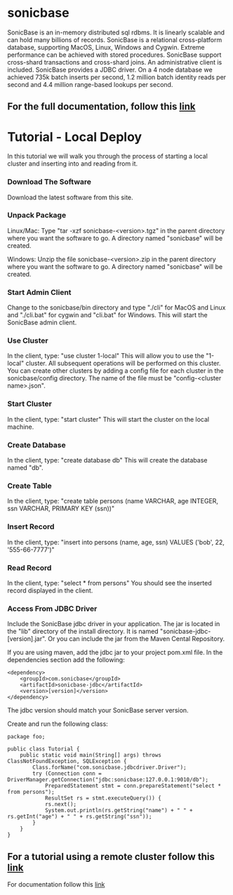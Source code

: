 # sonicbase

SonicBase is an in-memory distributed sql rdbms. It is linearly scalable and can hold many billions of records. SonicBase is a relational cross-platform database, supporting MacOS, Linux, Windows and Cygwin. Extreme performance can be achieved with stored procedures. SonicBase support cross-shard transactions and cross-shard joins. An administrative client is included. SonicBase provides a JDBC driver. On a 4 node database we achieved 735k batch inserts per second, 1.2 million batch identity reads per second and 4.4 million range-based lookups per second.

## For the full **documentation**, follow this [link](https://sonicbase.com/documentation.html)


#    Tutorial - Local Deploy
In this tutorial we will walk you through the process of starting a local cluster and inserting into and reading from it.

###     Download The Software
 Download the latest software from this site.
 
###  Unpack Package
Linux/Mac: Type "tar -xzf sonicbase-&lt;version&gt;.tgz" in the parent directory where you want the software to go. A directory named "sonicbase" will be created.

Windows: Unzip the file sonicbase-&lt;version&gt;.zip in the parent directory where you want the software to go. A directory named "sonicbase" will be created.

### Start Admin Client
Change to the sonicbase/bin directory and type "./cli" for MacOS and Linux and "./cli.bat" for cygwin and "cli.bat" for Windows. This will start the SonicBase admin client.

### Use Cluster
In the client, type:
    "use cluster 1-local"
This will allow you to use the "1-local" cluster. All subsequent operations will be performed on this cluster. You can create other clusters by adding a config file for each cluster in the sonicbase/config directory. The name of the file must be "config-&lt;cluster name&gt;.json". 

### Start Cluster
In the client, type:
    "start cluster"
This will start the cluster on the local machine.

### Create Database
In the client, type:
    "create database db"
This will create the database named "db".
    
### Create Table
In the client, type:
    "create table persons (name VARCHAR, age INTEGER, ssn VARCHAR, PRIMARY KEY (ssn))"
    
### Insert Record
In the client, type:
    "insert into persons (name, age, ssn) VALUES ('bob', 22, '555-66-7777')"

### Read Record
In the client, type:
    "select * from persons"
You should see the inserted record displayed in the client.
    
### Access From JDBC Driver
Include the SonicBase jdbc driver in your application. The jar is located in the "lib" directory of the install directory. It is named "sonicbase-jdbc-\[version\].jar". Or you can include the jar from the Maven Cental Repository.

If you are using maven, add the jdbc jar to your project pom.xml file. In the dependencies section add the following:

~~~
<dependency>
    <groupId>com.sonicbase</groupId>
    <artifactId>sonicbase-jdbc</artifactId>
    <version>[version]</version>
</dependency>
~~~
The jdbc version should match your SonicBase server version.

Create and run the following class:

~~~
package foo;

public class Tutorial {
    public static void main(String[] args) throws ClassNotFoundException, SQLException {
        Class.forName("com.sonicbase.jdbcdriver.Driver");
        try (Connection conn = DriverManager.getConnection("jdbc:sonicbase:127.0.0.1:9010/db");
            PreparedStatement stmt = conn.prepareStatement("select * from persons");
            ResultSet rs = stmt.executeQuery()) {
            rs.next();
            System.out.println(rs.getString("name") + " " + rs.getInt("age") + " " + rs.getString("ssn"));
        }
    }
}
~~~

## For a tutorial using a remote cluster follow this [link](https://sonicbase.com/documentation.html)

For documentation follow this [link](https://sonicbase.com/documentation.html)